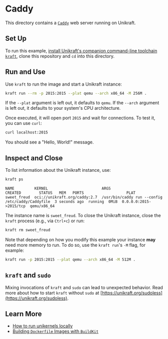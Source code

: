 # Caddy

This directory contains a [`Caddy`](https://caddyserver.com/) web server running on Unikraft.

## Set Up

To run this example, [install Unikraft's companion command-line toolchain `kraft`](https://unikraft.org/docs/cli), clone this repository and `cd` into this directory.

## Run and Use

Use `kraft` to run the image and start a Unikraft instance:

```bash
kraft run --rm -p 2015:2015 --plat qemu --arch x86_64 -M 256M .
```

If the `--plat` argument is left out, it defaults to `qemu`.
If the `--arch` argument is left out, it defaults to your system's CPU architecture.

Once executed, it will open port `2015` and wait for connections.
To test it, you can use `curl`:

```bash
curl localhost:2015
```

You should see a "Hello, World!" message.

## Inspect and Close

To list information about the Unikraft instance, use:

```bash
kraft ps
```

```text
NAME         KERNEL                        ARGS                                              CREATED        STATUS   MEM   PORTS                   PLAT
sweet_freud  oci://unikraft.org/caddy:2.7  /usr/bin/caddy run --config /etc/caddy/Caddyfile  3 seconds ago  running  0MiB  0.0.0.0:2015->2015/tcp  qemu/x86_64
```

The instance name is `sweet_freud`.
To close the Unikraft instance, close the `kraft` process (e.g., via `Ctrl+c`) or run:

```bash
kraft rm sweet_freud
```

Note that depending on how you modify this example your instance **may** need more memory to run.
To do so, use the `kraft run`'s `-M` flag, for example:

```bash
kraft run -p 2015:2015 --plat qemu --arch x86_64 -M 512M .
```

## `kraft` and `sudo`

Mixing invocations of `kraft` and `sudo` can lead to unexpected behavior.
Read more about how to start `kraft` without `sudo` at [https://unikraft.org/sudoless](https://unikraft.org/sudoless).

## Learn More

- [How to run unikernels locally](https://unikraft.org/docs/cli/running)
- [Building `Dockerfile` Images with `BuildKit`](https://unikraft.org/guides/building-dockerfile-images-with-buildkit)
